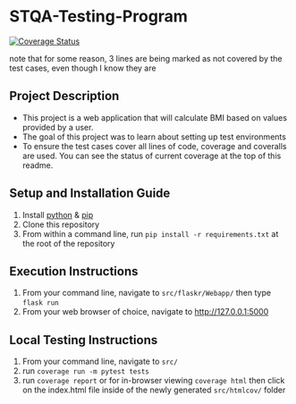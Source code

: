 # STQA-Testing-Program

[![Coverage Status](https://coveralls.io/repos/github/Jakksan/UnitTesting_SoftwareQA/badge.svg?branch=main)](https://coveralls.io/github/Jakksan/UnitTesting_SoftwareQA?branch=main)

note that for some reason, 3 lines are being marked as not covered by the test cases, even though I know they are

## Project Description
* This project is a web application that will calculate BMI based on values provided by a user. 
* The goal of this project was to learn about setting up test environments
* To ensure the test cases cover all lines of code, coverage and coveralls are used. You can see the status of current coverage at the top of this readme.

## Setup and Installation Guide
1. Install [python](https://www.python.org/downloads/) & [pip](https://pip.pypa.io/en/stable/installation/)
2. Clone this repository
3. From within a command line, run `pip install -r requirements.txt` at the root of the repository

## Execution Instructions
1. From your command line, navigate to `src/flaskr/Webapp/` then type `flask run`
2. From your web browser of choice, navigate to http://127.0.0.1:5000

## Local Testing Instructions
1. From your command line, navigate to `src/`
2. run `coverage run -m pytest tests`
3. run `coverage report` or for in-browser viewing `coverage html` then click on the index.html file inside of the newly generated `src/htmlcov/` folder
